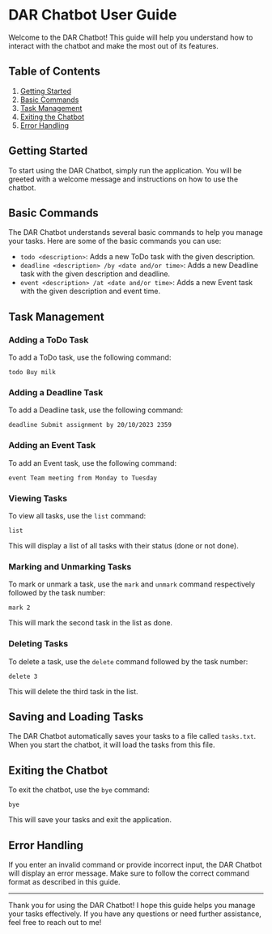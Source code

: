 # DAR Chatbot User Guide

Welcome to the DAR Chatbot! This guide will help you understand how to interact with the chatbot and make the most out of its features.

## Table of Contents
1. [Getting Started](#getting-started)
2. [Basic Commands](#basic-commands)
3. [Task Management](#task-management)
4. [Exiting the Chatbot](#exiting-the-chatbot)
5. [Error Handling](#error-handling)

## Getting Started

To start using the DAR Chatbot, simply run the application. You will be greeted with a welcome message and instructions on how to use the chatbot.

## Basic Commands

The DAR Chatbot understands several basic commands to help you manage your tasks. Here are some of the basic commands you can use:

- `todo <description>`: Adds a new ToDo task with the given description.
- `deadline <description> /by <date and/or time>`: Adds a new Deadline task with the given description and deadline.
- `event <description> /at <date and/or time>`: Adds a new Event task with the given description and event time.

## Task Management

### Adding a ToDo Task

To add a ToDo task, use the following command:
```
todo Buy milk
```
### Adding a Deadline Task

To add a Deadline task, use the following command:
```
deadline Submit assignment by 20/10/2023 2359
```
### Adding an Event Task

To add an Event task, use the following command:
```
event Team meeting from Monday to Tuesday
```
### Viewing Tasks

To view all tasks, use the `list` command:
```
list
```
This will display a list of all tasks with their status (done or not done).

### Marking and Unmarking Tasks

To mark or unmark a task, use the `mark` and `unmark`  command respectively followed by the task number:
```
mark 2
```
This will mark the second task in the list as done.

### Deleting Tasks

To delete a task, use the `delete` command followed by the task number:
```
delete 3
```
This will delete the third task in the list.

## Saving and Loading Tasks

The DAR Chatbot automatically saves your tasks to a file called `tasks.txt`. When you start the chatbot, it will load the tasks from this file.

## Exiting the Chatbot

To exit the chatbot, use the `bye` command:
```
bye
```

This will save your tasks and exit the application.

## Error Handling

If you enter an invalid command or provide incorrect input, the DAR Chatbot will display an error message. Make sure to follow the correct command format as described in this guide.

---

Thank you for using the DAR Chatbot! I hope this guide helps you manage your tasks effectively. If you have any questions or need further assistance, feel free to reach out to me!